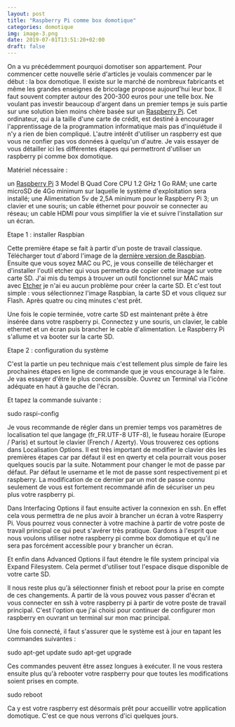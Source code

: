 ```yaml
---
layout: post
title: "Raspberry Pi comme box domotique"
categories: domotique
img: image-3.png
date: 2019-07-01T13:51:20+02:00
draft: false
---
```

On a vu précédemment pourquoi domotiser son appartement. Pour commencer cette nouvelle série d'articles je voulais commencer par le début : la box domotique. Il existe sur le marché de nombreux fabricants et même les grandes enseignes de bricolage propose aujourd'hui leur box. Il faut souvent compter autour des 200-300 euros pour une telle box. Ne voulant pas investir beaucoup d'argent dans un premier temps je suis partie sur une solution bien moins chère basée sur un [Raspberry Pi](https://fr.wikipedia.org/wiki/Raspberry_Pi). Cet ordinateur, qui a la taille d'une carte de crédit, est destiné à encourager l'apprentissage de la programmation informatique mais pas d'inquiétude il n'y a rien de bien compliqué. L'autre intérêt d'utiliser un raspberry est que vous ne confier pas vos données à quelqu'un d'autre. Je vais essayer de vous détailler ici les différentes étapes qui permettront d'utiliser un raspberry pi comme box domotique.

Matériel nécessaire :

un [Raspberry Pi](https://www.amazon.fr/gp/product/B01CD5VC92/ref=as_li_tl?ie=UTF8&camp=1642&creative=6746&creativeASIN=B01CD5VC92&linkCode=as2&tag=tc0e4d-21&linkId=a7081466d92bed2ff33b03bab4bebebb) 3 Model B Quad Core CPU 1.2 GHz 1 Go RAM;
une carte microSD de 4Go minimum sur laquelle le système d'exploitation sera installé;
une Alimentation 5v de 2,5A minimum pour le Raspberry Pi 3;
un clavier et une souris;
un cable éthernet pour pouvoir se connecter au réseau;
un cable HDMI pour vous simplifier la vie et suivre l'installation sur un écran.

Etape 1 : installer Raspbian

Cette première étape se fait à partir d'un poste de travail classique. Télécharger tout d'abord l'image de la [dernière version de Raspbian](https://www.raspberrypi.org/downloads/raspbian/). Ensuite que vous soyez MAC ou PC, je vous conseille de télécharger et d'installer l'outil etcher qui vous permettra de copier cette image sur votre carte SD. J'ai mis du temps à trouver un outil fonctionnel sur MAC mais avec [Etcher](https://etcher.io/) je n'ai eu aucun problème pour créer la carte SD. Et c'est tout simple : vous sélectionnez l'image Raspbian, la carte SD et vous cliquez sur Flash. Après quatre ou cinq minutes c'est prêt.

Une fois le copie terminée, votre carte SD est maintenant prête à être insérée dans votre raspberry pi. Connectez y une souris, un clavier, le cable ethernet et un écran puis brancher le cable d'alimentation. Le Raspberry Pi s'allume et va booter sur la carte SD.

Etape 2 : configuration du système

C'est la partie un peu technique mais c'est tellement plus simple de faire les prochaines étapes en ligne de commande que je vous encourage à le faire. Je vas essayer d'être le plus concis possible. Ouvrez un Terminal via l'icône adéquate en haut à gauche de l'écran.

Et tapez la commande suivante :

sudo raspi-config

Je vous recommande de régler dans un premier temps vos paramètres de localisation tel que langage (fr_FR.UTF-8 UTF-8), le fuseau horaire (Europe / Paris) et surtout le clavier (French / Azerty). Vous trouverez ces options dans Localisation Options. Il est très important de modifier le clavier dès les premières étapes car par défaut il est en qwerty et cela pourrait vous poser quelques soucis par la suite. Notamment pour changer le mot de passe par défaut. Par défaut le username et le mot de passe sont respectivement pi et raspberry. La modification de ce dernier par un mot de passe connu seulement de vous est fortement recommandé afin de sécuriser un peu plus votre raspberry pi.

Dans Interfacing Options il faut ensuite activer la connexion en ssh. En effet cela vous permettra de ne plus avoir à brancher un écran à votre Rasperry Pi. Vous pourrez vous connecter à votre machine à partir de votre poste de travail principal ce qui peut s'avérer très pratique. Gardons à l'esprit que nous voulons utiliser notre raspberry pi comme box domotique et qu'il ne sera pas forcément accessible pour y brancher un écran.

Et enfin dans Advanced Options il faut étendre le file system principal via Expand Filesystem. Cela permet d'utiliser tout l'espace disque disponible de votre carte SD.

Il nous reste plus qu'à sélectionner finish et reboot pour la prise en compte de ces changements. A partir de là vous pouvez vous passer d'écran et vous connecter en ssh à votre raspberry pi à partir de votre poste de travail principal. C'est l'option que j'ai choisi pour continuer de configurer mon raspberry en ouvrant un terminal sur mon mac principal.

Une fois connecté, il faut s'assurer que le système est à jour en tapant les commandes suivantes :

sudo apt-get update
sudo apt-get upgrade

Ces commandes peuvent être assez longues à exécuter. Il ne vous restera ensuite plus qu'à rebooter votre raspberry pour que toutes les modifications soient prises en compte.

sudo reboot

Ca y est votre raspberry est désormais prêt pour accueillir votre application domotique. C'est ce que nous verrons d'ici quelques jours.


